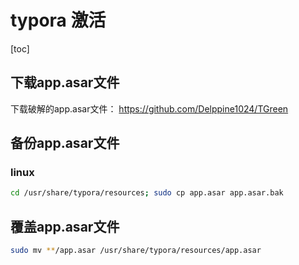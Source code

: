 # typora 激活

[toc]

## 下载app.asar文件

下载破解的app.asar文件： https://github.com/Delppine1024/TGreen

## 备份app.asar文件

### linux

```bash
cd /usr/share/typora/resources; sudo cp app.asar app.asar.bak
```

## 覆盖app.asar文件

```bash
sudo mv **/app.asar /usr/share/typora/resources/app.asar
```





